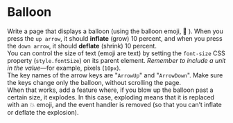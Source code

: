 # Balloon  

Write a page that displays a balloon (using the balloon emoji, 🎈 ). When you
press the `up arrow`, it should **inflate** (grow) 10 percent, and when you press the
`down arrow`, it should **deflate** (shrink) 10 percent.  
You can control the size of text (emoji are text) by setting the `font-size`
CSS property (`style.fontSize`) on its parent element. *Remember to include a
unit in the value*—for example, pixels (`10px`).  
The key names of the arrow keys are "`ArrowUp`" and "`ArrowDown`". Make sure
the keys change only the balloon, without scrolling the page.  
When that works, add a feature where, if you blow up the balloon past a
certain size, it explodes. In this case, exploding means that it is replaced with
an 💥 emoji, and the event handler is removed (so that you can’t inflate or
deflate the explosion).  